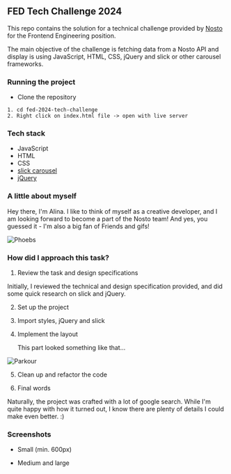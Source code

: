 ## FED Tech Challenge 2024

This repo contains the solution for a technical challenge provided by [Nosto](https://www.nosto.com/) for the Frontend Engineering position.

The main objective of the challenge is fetching data from a Nosto API and display is using JavaScript, HTML, CSS, jQuery and slick or other carousel frameworks.

### Running the project

- Clone the repository

```
1. cd fed-2024-tech-challenge
2. Right click on index.html file -> open with live server
```

### Tech stack

- JavaScript
- HTML
- CSS
- [slick carousel](<(https://kenwheeler.github.io/slick/)>)
- [jQuery](https://jquery.com/)

### A little about myself

Hey there, I'm Alina. I like to think of myself as a creative developer, and I am looking forward to become a part of the Nosto team! And yes, you guessed it - I'm also a big fan of Friends and gifs!

![Phoebs](https://media.giphy.com/media/v1.Y2lkPTc5MGI3NjExY3R4M3A4MG9sNTFjM3ZueWYwZHZmbzlnejdiNnR2b3prcHNwbWw1ZSZlcD12MV9pbnRlcm5hbF9naWZfYnlfaWQmY3Q9Zw/QBGfW8HqzXzYDojCqo/giphy.gif)

### How did I approach this task?

1. Review the task and design specifications

Initially, I reviewed the technical and design specification provided, and did some quick research on slick and jQuery.

2. Set up the project
3. Import styles, jQuery and slick
4. Implement the layout

   This part looked something like that...

![Parkour](https://media.giphy.com/media/v1.Y2lkPTc5MGI3NjExMHpoOWgwa2h4YzdhZGF4YXp3Z3V2cHpqODl1b2k2NTdvaTcyN3h1eiZlcD12MV9pbnRlcm5hbF9naWZfYnlfaWQmY3Q9Zw/f0sATHPZHuHAq2Wj34/giphy-downsized-large.gif)

5. Clean up and refactor the code

6. Final words

Naturally, the project was crafted with a lot of google search. While I'm quite happy with how it turned out, I know there are plenty of details I could make even better. :)

### Screenshots

- Small (min. 600px)

- Medium and large
